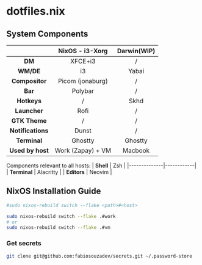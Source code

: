 # dotfiles.nix

## System Components
|                   |   NixOS - i3-Xorg   |Darwin(WIP)|
|:-----------------:|:-------------------:|:---------:|
| **DM**            | XFCE+i3             | /         |
| **WM/DE**         | i3                  | Yabai     |
| **Compositor**    | Picom (jonaburg)    | /         |
| **Bar**           | Polybar             | /         |
| **Hotkeys**       | /                   | Skhd      |
| **Launcher**      | Rofi                | /         |
| **GTK Theme**     | /                   | /         |
| **Notifications** | Dunst               | /         |
| **Terminal**      | Ghostty             | Ghostty   |
| **Used by host**  | Work (Zapay) + VM   | Macbook   |


Components relevant to all hosts:
| **Shell**    | Zsh        |
|--------------|------------|
| **Terminal** | Alacritty  |
| **Editors**  | Neovim     |

## NixOS Installation Guide



```sh
#sudo nixos-rebuild switch --flake <path>#<host>

sudo nixos-rebuild switch --flake .#work
# or
sudo nixos-rebuild switch --flake .#vm
```

### Get secrets
```sh
git clone git@github.com:fabiosouzadev/secrets.git ~/.password-store
```
